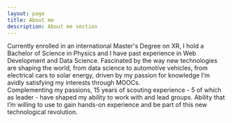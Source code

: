 ```yaml
---
layout: page
title: About me
description: About me section
---
```


Currently enrolled in an international Master's Degree on XR, I hold a Bachelor of Science in Physics and I have past experience in Web Development and Data Science. Fascinated by the way new technologies are shaping the world, from data science to automotive vehicles, from electrical cars to solar energy, driven by my passion for knowledge I’m avidly satisfying my interests through MOOCs.
<br/>
Complementing my passions, 15 years of scouting experience - 5 of which as leader - have shaped my ability to work with and lead groups. Ability that I’m willing to use to gain hands-on experience and be part of this new technological revolution.
